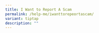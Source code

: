 ```yaml
---
title: I Want to Report A Scam
permalink: /help-me/iwanttorepeortascam/
variant: tiptap
description: ""
---
```

<p></p>